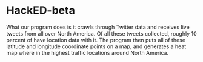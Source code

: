 # HackED-beta

What our program does is it crawls through Twitter data and receives live tweets from all over North America. 
Of all these tweets collected, roughly 10 percent of have location data with it. The program then puts all of 
these latitude and longitude coordinate points on a map, and generates a heat map where in the highest traffic 
locations around North America. 
